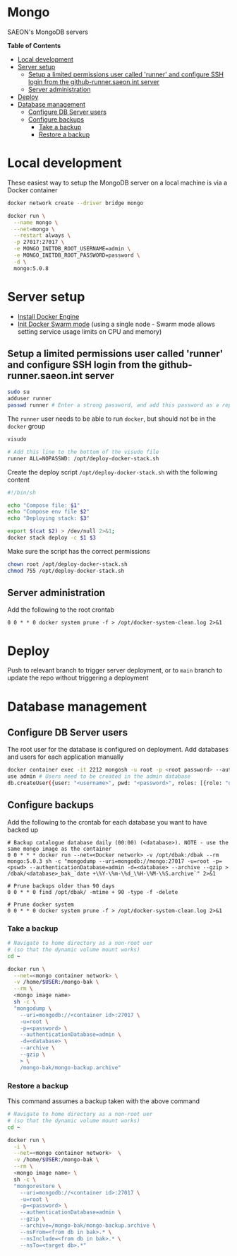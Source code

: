 # Mongo
SAEON's MongoDB servers

<!-- START doctoc generated TOC please keep comment here to allow auto update -->
<!-- DON'T EDIT THIS SECTION, INSTEAD RE-RUN doctoc TO UPDATE -->
**Table of Contents**

- [Local development](#local-development)
- [Server setup](#server-setup)
  - [Setup a limited permissions user called 'runner' and configure SSH login from the github-runner.saeon.int server](#setup-a-limited-permissions-user-called-runner-and-configure-ssh-login-from-the-github-runnersaeonint-server)
  - [Server administration](#server-administration)
- [Deploy](#deploy)
- [Database management](#database-management)
  - [Configure DB Server users](#configure-db-server-users)
  - [Configure backups](#configure-backups)
    - [Take a backup](#take-a-backup)
    - [Restore a backup](#restore-a-backup)

<!-- END doctoc generated TOC please keep comment here to allow auto update -->

# Local development
These easiest way to setup the MongoDB server on a local machine is via a Docker container

```sh
docker network create --driver bridge mongo

docker run \
  --name mongo \
  --net=mongo \
  --restart always \
  -p 27017:27017 \
  -e MONGO_INITDB_ROOT_USERNAME=admin \
  -e MONGO_INITDB_ROOT_PASSWORD=password \
  -d \
  mongo:5.0.8
```

# Server setup

- [Install Docker Engine](https://docs.docker.com/engine/install/centos/)
- [Init Docker Swarm mode](https://docs.docker.com/engine/swarm/swarm-tutorial/create-swarm/) (using a single node - Swarm mode allows setting service usage limits on CPU and memory)

## Setup a limited permissions user called 'runner' and configure SSH login from the github-runner.saeon.int server
```sh
sudo su
adduser runner
passwd runner # Enter a strong password, and add this password as a repository secret
```

The `runner` user needs to be able to run `docker`, but should not be in the `docker` group

```sh
visudo

# Add this line to the bottom of the visudo file
runner ALL=NOPASSWD: /opt/deploy-docker-stack.sh
```

Create the deploy script `/opt/deploy-docker-stack.sh` with the following content

```sh
#!/bin/sh

echo "Compose file: $1"
echo "Compose env file $2"
echo "Deploying stack: $3"

export $(cat $2) > /dev/null 2>&1;
docker stack deploy -c $1 $3
```

Make sure the script has the correct permissions

```sh
chown root /opt/deploy-docker-stack.sh 
chmod 755 /opt/deploy-docker-stack.sh
```

## Server administration
Add the following to the root crontab
```
0 0 * * 0 docker system prune -f > /opt/docker-system-clean.log 2>&1
```

# Deploy
Push to relevant branch to trigger server deployment, or to `main` branch to update the repo without triggering a deployment 

# Database management
## Configure DB Server users
The root user for the database is configured on deployment. Add databases and users for each application manually

```sh
docker container exec -it 2212 mongosh -u root -p <root password> --authenticationDatabase admin
use admin # Users need to be created in the admin database
db.createUser({user: "<username>", pwd: "<password>", roles: [{role: "dbOwner", db: "<database>"}]})
```

## Configure backups
Add the following to the crontab for each database you want to have backed up

```
# Backup catalogue database daily (00:00) (<database>). NOTE - use the same mongo image as the container
0 0 * * * docker run --net=<Docker network> -v /opt/dbak:/dbak --rm mongo:5.0.3 sh -c "mongodump --uri=mongodb://mongo:27017 -u=root -p=<pswd> --authenticationDatabase=admin -d=<database> --archive --gzip > /dbak/<database>_bak_`date +\%Y-\%m-\%d_\%H-\%M-\%S.archive`" 2>&1

# Prune backups older than 90 days
0 0 * * 0 find /opt/dbak/ -mtime + 90 -type -f -delete

# Prune docker system
0 0 * * 0 docker system prune -f > /opt/docker-system-clean.log 2>&1
```

### Take a backup
```sh
# Navigate to home directory as a non-root uer
# (so that the dynamic volume mount works)
cd ~

docker run \
  --net=<mongo container network> \
  -v /home/$USER:/mongo-bak \
  --rm \
  <mongo image name>
  sh -c \
  "mongodump \
    --uri=mongodb://<container id>:27017 \
    -u=root \
    -p=<password> \
    --authenticationDatabase=admin \
    -d=<database> \
    --archive \
    --gzip \
    > \
    /mongo-bak/mongo-backup.archive"
```

### Restore a backup
This command assumes a backup taken with the above command
```sh
# Navigate to home directory as a non-root uer
# (so that the dynamic volume mount works)
cd ~

docker run \
  -i \
  --net=<mongo container network>  \
  -v /home/$USER:/mongo-bak \
  --rm \
  <mongo image name> \
  sh -c \
  "mongorestore \
    --uri=mongodb://<container id>:27017 \
    -u=root \
    -p=<password> \
    --authenticationDatabase=admin \
    --gzip \
    --archive=/mongo-bak/mongo-backup.archive \
    --nsFrom=<from db in bak>.* \
    --nsInclude=<from db in bak>.* \
    --nsTo=<target db>.*" 
```